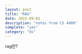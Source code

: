 ```yaml
---
layout: post
title: "RAG"
date: 2022-09-01
description: "notes from CS 4400"
complete: "yes"
category: "ds"
---
```


rag란?
